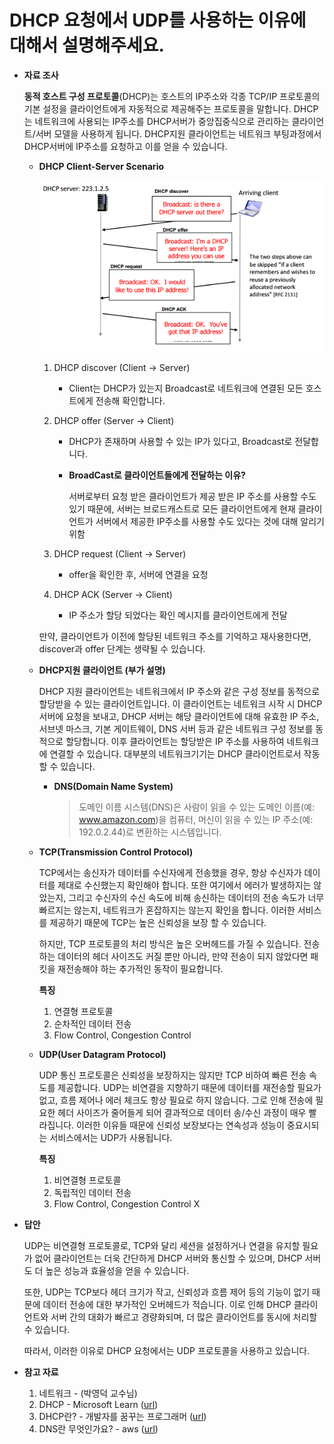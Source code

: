 # DHCP 요청에서 UDP를 사용하는 이유에 대해서 설명해주세요.

- **자료 조사**
    
    **동적 호스트 구성 프로토콜**(DHCP)는 호스트의 IP주소와 각종 TCP/IP 프로토콜의 기본 설정을 클라이언트에게 자동적으로 제공해주는 프로토콜을 말합니다. DHCP는 네트워크에 사용되는 IP주소를 DHCP서버가 중앙집중식으로 관리하는 클라이언트/서버 모델을 사용하게 됩니다. DHCP지원 클라이언트는 네트워크 부팅과정에서 DHCP서버에 IP주소를 요청하고 이를 얻을 수 있습니다.
    
    - **DHCP Client-Server Scenario**
        
        ![DHCP 시나리오](https://github.com/BangDori/CS_interview_Study/blob/main/network/img/DHCPScenario-%EA%B0%95%EB%B3%91%EC%A4%80.png)
        
        
        1. DHCP discover (Client → Server)
            - Client는 DHCP가 있는지 Broadcast로 네트워크에 연결된 모든 호스트에게 전송해 확인합니다.
        2. DHCP offer (Server → Client)
            - DHCP가 존재하며 사용할 수 있는 IP가 있다고, Broadcast로 전달합니다.
            - **BroadCast로 클라이언트들에게 전달하는 이유?**
                
                서버로부터 요청 받은 클라이언트가 제공 받은 IP 주소를 사용할 수도 있기 때문에, 서버는 브로드캐스트로 모든 클라이언트에게 현재 클라이언트가 서버에서 제공한 IP주소를 사용할 수도 있다는 것에 대해 알리기 위함
                
        3. DHCP request (Client → Server)
            - offer을 확인한 후, 서버에 연결을 요청
        4. DHCP ACK (Server → Client)
            - IP 주소가 할당 되었다는 확인 메시지를 클라이언트에게 전달
        
        만약, 클라이언트가 이전에 할당된 네트워크 주소를 기억하고 재사용한다면, discover과 offer 단계는 생략될 수 있습니다.
        
    - **DHCP지원 클라이언트 (부가 설명)**
        
        DHCP 지원 클라이언트는 네트워크에서 IP 주소와 같은 구성 정보를 동적으로 할당받을 수 있는 클라이언트입니다. 이 클라이언트는 네트워크 시작 시 DHCP 서버에 요청을 보내고, DHCP 서버는 해당 클라이언트에 대해 유효한 IP 주소, 서브넷 마스크, 기본 게이트웨이, DNS 서버 등과 같은 네트워크 구성 정보를 동적으로 할당합니다. 이후 클라이언트는 할당받은 IP 주소를 사용하여 네트워크에 연결할 수 있습니다. 대부분의 네트워크기기는 DHCP 클라이언트로서 작동할 수 있습니다.
        
        - **DNS(Domain Name System)**
            
            > 도메인 이름 시스템(DNS)은 사람이 읽을 수 있는 도메인 이름(예: www.amazon.com)을 컴퓨터, 머신이 읽을 수 있는 IP 주소(예: 192.0.2.44)로 변환하는 시스템입니다.
            > 
    - **TCP(Transmission Control Protocol)**
        
        TCP에서는 송신자가 데이터를 수신자에게 전송했을 경우, 항상 수신자가 데이터를 제대로 수신했는지 확인해야 합니다. 또한 여기에서 에러가 발생하지는 않았는지, 그리고 수신자의 수신 속도에 비해 송신하는 데이터의 전송 속도가 너무 빠르지는 않는지, 네트워크가 혼잡하지는 않는지 확인을 합니다. 이러한 서비스를 제공하기 때문에 TCP는 높은 신뢰성을 보장 할 수 있습니다.
        
        하지만, TCP 프로토콜의 처리 방식은 높은 오버헤드를 가질 수 있습니다. 전송하는 데이터의 헤더 사이즈도 커질 뿐만 아니라, 만약 전송이 되지 않았다면 패킷을 재전송해야 하는 추가적인 동작이 필요합니다.
        
        **특징**
        
        1. 연결형 프로토콜
        2. 순차적인 데이터 전송
        3. Flow Control, Congestion Control
    - **UDP(User Datagram Protocol)**
        
        UDP 통신 프로토콜은 신뢰성을 보장하지는 않지만 TCP 비하여 빠른 전송 속도를 제공합니다. UDP는 비연결을 지향하기 때문에 데이터를 재전송할 필요가 없고, 흐름 제어나 에러 체크도 항상 필요로 하지 않습니다. 그로 인해 전송에 필요한 헤더 사이즈가 줄어들게 되어 결과적으로 데이터 송/수신 과정이 매우 빨라집니다. 이러한 이유들 때문에 신뢰성 보장보다는 연속성과 성능이 중요시되는 서비스에서는 UDP가 사용됩니다.
        
        **특징**
        
        1. 비연결형 프로토콜
        2. 독립적인 데이터 전송
        3. Flow Control, Congestion Control X
- **답안**
    
    UDP는 비연결형 프로토콜로, TCP와 달리 세션을 설정하거나 연결을 유지할 필요가 없어 클라이언트는 더욱 간단하게 DHCP 서버와 통신할 수 있으며, DHCP 서버도 더 높은 성능과 효율성을 얻을 수 있습니다.
    
    또한, UDP는 TCP보다 헤더 크기가 작고, 신뢰성과 흐름 제어 등의 기능이 없기 때문에 데이터 전송에 대한 부가적인 오버헤드가 적습니다. 이로 인해 DHCP 클라이언트와 서버 간의 대화가 빠르고 경량화되며, 더 많은 클라이언트를 동시에 처리할 수 있습니다.
    
    따라서, 이러한 이유로 DHCP 요청에서는 UDP 프로토콜을 사용하고 있습니다.
    
- **참고 자료**
    1. 네트워크 - (박영덕 교수님)
    2. DHCP - Microsoft Learn ([url](https://learn.microsoft.com/ko-kr/windows-server/networking/technologies/dhcp/dhcp-top))
    3. DHCP란? - 개발자를 꿈꾸는 프로그래머 ([url](https://jwprogramming.tistory.com/35))
    4. DNS란 무엇인가요? - aws ([url](https://aws.amazon.com/ko/route53/what-is-dns/))
